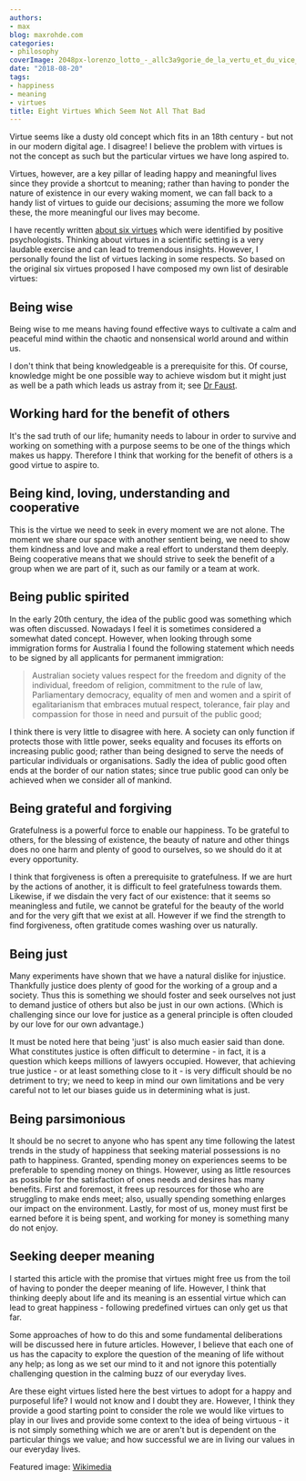 ```yaml
---
authors:
- max
blog: maxrohde.com
categories:
- philosophy
coverImage: 2048px-lorenzo_lotto_-_allc3a9gorie_de_la_vertu_et_du_vice_1.jpg
date: "2018-08-20"
tags:
- happiness
- meaning
- virtues
title: Eight Virtues Which Seem Not All That Bad
---
```


Virtue seems like a dusty old concept which fits in an 18th century - but not in our modern digital age. I disagree! I believe the problem with virtues is not the concept as such but the particular virtues we have long aspired to.

Virtues, however, are a key pillar of leading happy and meaningful lives since they provide a shortcut to meaning; rather than having to ponder the nature of existence in our every waking moment, we can fall back to a handy list of virtues to guide our decisions; assuming the more we follow these, the more meaningful our lives may become.

I have recently written [about six virtues](https://maxrohde.com/2018/08/14/six-virtues-according-to-positive-psychology/) which were identified by positive psychologists. Thinking about virtues in a scientific setting is a very laudable exercise and can lead to tremendous insights. However, I personally found the list of virtues lacking in some respects. So based on the original six virtues proposed I have composed my own list of desirable virtues:

## Being wise

Being wise to me means having found effective ways to cultivate a calm and peaceful mind within the chaotic and nonsensical world around and within us.

I don't think that being knowledgeable is a prerequisite for this. Of course, knowledge might be one possible way to achieve wisdom but it might just as well be a path which leads us astray from it; see [Dr Faust](https://en.wikipedia.org/wiki/Faust).

## Working hard for the benefit of others

It's the sad truth of our life; humanity needs to labour in order to survive and working on something with a purpose seems to be one of the things which makes us happy. Therefore I think that working for the benefit of others is a good virtue to aspire to.

## Being kind, loving, understanding and cooperative

This is the virtue we need to seek in every moment we are not alone. The moment we share our space with another sentient being, we need to show them kindness and love and make a real effort to understand them deeply. Being cooperative means that we should strive to seek the benefit of a group when we are part of it, such as our family or a team at work.

## Being public spirited

In the early 20th century, the idea of the public good was something which was often discussed. Nowadays I feel it is sometimes considered a somewhat dated concept. However, when looking through some immigration forms for Australia I found the following statement which needs to be signed by all applicants for permanent immigration:

> Australian society values respect for the freedom and dignity of the individual, freedom of religion, commitment to the rule of law, Parliamentary democracy, equality of men and women and a spirit of egalitarianism that embraces mutual respect, tolerance, fair play and compassion for those in need and pursuit of the public good;

I think there is very little to disagree with here. A society can only function if protects those with little power, seeks equality and focuses its efforts on increasing public good; rather than being designed to serve the needs of particular individuals or organisations. Sadly the idea of public good often ends at the border of our nation states; since true public good can only be achieved when we consider all of mankind.

## Being grateful and forgiving

Gratefulness is a powerful force to enable our happiness. To be grateful to others, for the blessing of existence, the beauty of nature and other things does no one harm and plenty of good to ourselves, so we should do it at every opportunity.

I think that forgiveness is often a prerequisite to gratefulness. If we are hurt by the actions of another, it is difficult to feel gratefulness towards them. Likewise, if we disdain the very fact of our existence: that it seems so meaningless and futile, we cannot be grateful for the beauty of the world and for the very gift that we exist at all. However if we find the strength to find forgiveness, often gratitude comes washing over us naturally.

## Being just

Many experiments have shown that we have a natural dislike for injustice. Thankfully justice does plenty of good for the working of a group and a society. Thus this is something we should foster and seek ourselves not just to demand justice of others but also be just in our own actions. (Which is challenging since our love for justice as a general principle is often clouded by our love for our own advantage.)

It must be noted here that being 'just' is also much easier said than done. What constitutes justice is often difficult to determine - in fact, it is a question which keeps millions of lawyers occupied. However, that achieving true justice - or at least something close to it - is very difficult should be no detriment to try; we need to keep in mind our own limitations and be very careful not to let our biases guide us in determining what is just.

## Being parsimonious

It should be no secret to anyone who has spent any time following the latest trends in the study of happiness that seeking material possessions is no path to happiness. Granted, spending money on experiences seems to be preferable to spending money on things. However, using as little resources as possible for the satisfaction of ones needs and desires has many benefits. First and foremost, it frees up resources for those who are struggling to make ends meet; also, usually spending something enlarges our impact on the environment. Lastly, for most of us, money must first be earned before it is being spent, and working for money is something many do not enjoy.

## Seeking deeper meaning

I started this article with the promise that virtues might free us from the toil of having to ponder the deeper meaning of life. However, I think that thinking deeply about life and its meaning is an essential virtue which can lead to great happiness - following predefined virtues can only get us that far.

Some approaches of how to do this and some fundamental deliberations will be discussed here in future articles. However, I believe that each one of us has the capacity to explore the question of the meaning of life without any help; as long as we set our mind to it and not ignore this potentially challenging question in the calming buzz of our everyday lives.

Are these eight virtues listed here the best virtues to adopt for a happy and purposeful life? I would not know and I doubt they are. However, I think they provide a good starting point to consider the role we would like virtues to play in our lives and provide some context to the idea of being virtuous - it is not simply something which we are or aren't but is dependent on the particular things we value; and how successful we are in living our values in our everyday lives.

Featured image: [Wikimedia](https://commons.wikimedia.org/wiki/File:Lorenzo_Lotto_-_All%C3%A9gorie_de_la_Vertu_et_du_Vice_1.JPG)